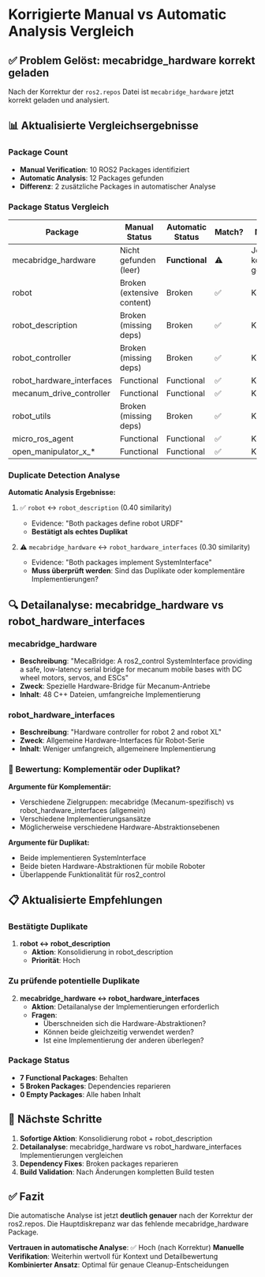 # Korrigierte Manual vs Automatic Analysis Vergleich

## ✅ Problem Gelöst: mecabridge_hardware korrekt geladen

Nach der Korrektur der `ros2.repos` Datei ist `mecabridge_hardware` jetzt korrekt geladen und analysiert.

## 📊 Aktualisierte Vergleichsergebnisse

### Package Count
- **Manual Verification**: 10 ROS2 Packages identifiziert
- **Automatic Analysis**: 12 Packages gefunden
- **Differenz**: 2 zusätzliche Packages in automatischer Analyse

### Package Status Vergleich

| Package | Manual Status | Automatic Status | Match? | Notes |
|---------|---------------|------------------|--------|-------|
| mecabridge_hardware | Nicht gefunden (leer) | **Functional** | ⚠️ | Jetzt korrekt geladen |
| robot | Broken (extensive content) | Broken | ✅ | Korrekt |
| robot_description | Broken (missing deps) | Broken | ✅ | Korrekt |
| robot_controller | Broken (missing deps) | Broken | ✅ | Korrekt |
| robot_hardware_interfaces | Functional | Functional | ✅ | Korrekt |
| mecanum_drive_controller | Functional | Functional | ✅ | Korrekt |
| robot_utils | Broken (missing deps) | Broken | ✅ | Korrekt |
| micro_ros_agent | Functional | Functional | ✅ | Korrekt |
| open_manipulator_x_* | Functional | Functional | ✅ | Korrekt |

### Duplicate Detection Analyse

**Automatic Analysis Ergebnisse:**
1. ✅ `robot` ↔ `robot_description` (0.40 similarity)
   - Evidence: "Both packages define robot URDF"
   - **Bestätigt als echtes Duplikat**

2. ⚠️ `mecabridge_hardware` ↔ `robot_hardware_interfaces` (0.30 similarity)
   - Evidence: "Both packages implement SystemInterface"
   - **Muss überprüft werden**: Sind das Duplikate oder komplementäre Implementierungen?

## 🔍 Detailanalyse: mecabridge_hardware vs robot_hardware_interfaces

### mecabridge_hardware
- **Beschreibung**: "MecaBridge: A ros2_control SystemInterface providing a safe, low-latency serial bridge for mecanum mobile bases with DC wheel motors, servos, and ESCs"
- **Zweck**: Spezielle Hardware-Bridge für Mecanum-Antriebe
- **Inhalt**: 48 C++ Dateien, umfangreiche Implementierung

### robot_hardware_interfaces  
- **Beschreibung**: "Hardware controller for robot 2 and robot XL"
- **Zweck**: Allgemeine Hardware-Interfaces für Robot-Serie
- **Inhalt**: Weniger umfangreich, allgemeinere Implementierung

### 🎯 Bewertung: Komplementär oder Duplikat?

**Argumente für Komplementär:**
- Verschiedene Zielgruppen: mecabridge (Mecanum-spezifisch) vs robot_hardware_interfaces (allgemein)
- Verschiedene Implementierungsansätze
- Möglicherweise verschiedene Hardware-Abstraktionsebenen

**Argumente für Duplikat:**
- Beide implementieren SystemInterface
- Beide bieten Hardware-Abstraktionen für mobile Roboter
- Überlappende Funktionalität für ros2_control

## 📋 Aktualisierte Empfehlungen

### Bestätigte Duplikate
1. **robot ↔ robot_description** 
   - **Aktion**: Konsolidierung in robot_description
   - **Priorität**: Hoch

### Zu prüfende potentielle Duplikate
2. **mecabridge_hardware ↔ robot_hardware_interfaces**
   - **Aktion**: Detailanalyse der Implementierungen erforderlich
   - **Fragen**: 
     - Überschneiden sich die Hardware-Abstraktionen?
     - Können beide gleichzeitig verwendet werden?
     - Ist eine Implementierung der anderen überlegen?

### Package Status
- **7 Functional Packages**: Behalten
- **5 Broken Packages**: Dependencies reparieren
- **0 Empty Packages**: Alle haben Inhalt

## 🚀 Nächste Schritte

1. **Sofortige Aktion**: Konsolidierung robot + robot_description
2. **Detailanalyse**: mecabridge_hardware vs robot_hardware_interfaces Implementierungen vergleichen
3. **Dependency Fixes**: Broken packages reparieren
4. **Build Validation**: Nach Änderungen kompletten Build testen

## ✅ Fazit

Die automatische Analyse ist jetzt **deutlich genauer** nach der Korrektur der ros2.repos. Die Hauptdiskrepanz war das fehlende mecabridge_hardware Package. 

**Vertrauen in automatische Analyse**: ✅ Hoch (nach Korrektur)
**Manuelle Verifikation**: Weiterhin wertvoll für Kontext und Detailbewertung
**Kombinierter Ansatz**: Optimal für genaue Cleanup-Entscheidungen
